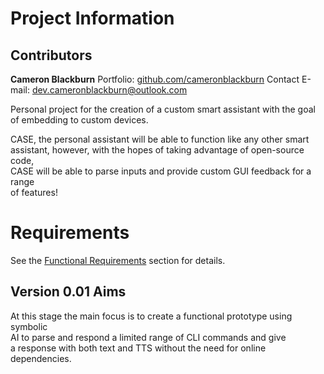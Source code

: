 # Project Information

## Contributors

**Cameron Blackburn**
Portfolio: [github.com/cameronblackburn](https://github.com/cameronblackburn)
Contact E-mail: dev.cameronblackburn@outlook.com

Personal project for the creation of a custom smart assistant with the goal of embedding to custom devices.

CASE, the personal assistant will be able to function like any other smart\
 assistant, however, with the hopes of taking advantage of open-source code,\
 CASE will be able to parse inputs and provide custom GUI feedback for a range\
 of features!

# Requirements

See the [Functional Requirements](Documents/Requirements.md#functional-requirements) section for details.

## Version 0.01 Aims

At this stage the main focus is to create a functional prototype using symbolic \
AI to parse and respond a limited range of CLI commands and give\
 a response with both text and TTS without the need for online dependencies.